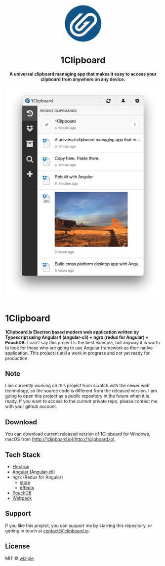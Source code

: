 <p align="center">
  <img src="./resources/github/icon.png" alt="1Clipboard" width="120">
  <h1 align="center">1Clipboard</h1>
  <p align="center"><b>A universal clipboard managing app that makes it easy to access your clipboard from anywhere on any device.</b></p>
  <p align="center"><img src="./resources/github/app.png" width="512"></p>
</p>

# 1Clipboard

**1Clipboard is Electron based modern web application written by Typescript using Angular4 (angular-cli) + ngrx (redux for Angular) + PouchDB.** I can't say this project is the best example, but anyway it is worth to look for those who are going to use Angular framework as their native application. This project is still a work in progress and not yet ready for production.

## Note

I am currently working on this project from scratch with the newer web technology, so the source code is different from the released version.
I am going to open this project as a public repository in the future when it is ready.
If you want to access to the current private repo, please contact me with your github account. 

## Download

You can download current released version of 1Clipboard for Windows, macOS from [http://1clipboard.io](http://1clipboard.io).

## Tech Stack

- [Electron](https://electron.atom.io)
- [Angular (Angular-cli)](https://cli.angular.io/)
- ngrx (Redux for Angular)
    - [store](https://github.com/ngrx/store)
    - [effects](https://github.com/ngrx/effects)
- [PouchDB](https://pouchdb.com/)
- [Webpack](https://webpack.github.io/)

## Support

If you like this project, you can support me by starring this repository, or getting in touch at <contact@1clipboard.io>

## License
MIT © [wiziple](https://github.com/wiziple)